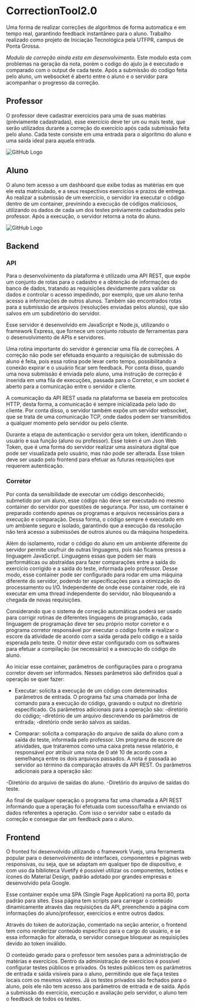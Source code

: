 # CorrectionTool2.0
Uma forma de realizar correções de algorítmos de forma automatica e em tempo real, garantindo feedback instantâneo para o aluno.
Trabalho realizado como projeto de Iniciação Tecnológica pela UTFPR, campus de Ponta Grossa. 

*Modulo de correção ainda esta em desenvolvimento.* Este modulo esta com problemas na geração da nota, porém o codigo do ajulo ja é executado e comparado com o output de cada teste. Após a submissão do codigo feita pelo aluno, um websocket é aberto entre o aluno e o servidor para acompanhar o progresso da correção.

## Professor
O professor deve cadastrar exercícios para uma de suas matérias (préviamente cadastradas), esse exercício deve ter um ou mais teste,
que serão utilizados durante a correção do exercício após cada submissão feita pelo aluno.
Cada teste consiste em uma entrada para o algorítmo do aluno e uma saida ideal para aquela entrada.

![GitHub Logo](https://media.giphy.com/media/efxitnd1jNkiGxTEtZ/giphy.gif)

## Aluno
O aluno tem acesso a um dashboard que exibe todas as matérias em que ele esta matriculado, e a seus respectivos exercícios e prazos
de entrega.
Ao realizar a submissão de um exercício, o servidor ira executar o código dentro de um container, previnindo a execução de códigos
malíciosos, utilizando os dados de cada um dos testes préviamente cadastrados pelo professor. Após a execução, o servidor retorna
a nota do aluno.

![GitHub Logo](https://media.giphy.com/media/SwyJsYmgyxdNEm1iyN/giphy.gif)


## Backend
### API
Para o desenvolvimento da plataforma é utilizado uma API REST,  que expõe um conjunto de rotas para o cadastro e a obtenção de informações do banco de dados, tratando as requisições devidamente para validar os dados e controlar o acesso impedindo, por exemplo, que um aluno tenha acesso a informações de outros alunos. Também são encontrados rotas para a submissão de arquivos (resoluções enviadas pelos alunos), que são salvos em um subdiretório do servidor. 

Esse servidor é desenvolvido em JavaScript e Node.js, utilizando o framework Express, que fornece um conjunto robusto de ferramentas para o desenvolvimento de APIs e servidores.

Uma rotina importante do servidor é gerenciar uma fila de correções. A correção não pode ser efetuada enquanto a requisição de submissão do aluno é feita, pois essa rotina pode levar certo tempo, possibilitando a conexão expirar e o usuário ficar sem feedback. Por conta disso, quando uma nova submissão é enviada pelo aluno, uma instrução de correção é inserida em uma fila de execuções, passada para o Corretor, e um socket é aberto para a comunicação entre o servidor e cliente.

A comunicação da API REST usada na plataforma se baseia em protocolos HTTP, desta forma, a comunicação é sempre inicializada pelo lado do cliente. Por conta disso, o servidor também expõe um servidor websocket, que se trata de uma comunicação TCP, onde dados podem ser transmitidos a qualquer momento pelo servidor ou pelo cliente.

Durante a etapa de autenticação o servidor gera um token, identificando o usuário e sua  função (aluno ou professor). Esse token é um Json Web Token, que é uma forma do servidor realizar uma assinatura digital que pode ser visualizada pelo usuário, mas não pode ser alterada. Esse token deve ser usado pelo frontend para efetuar as futuras requisições que requerem autenticação. 


### Corretor

Por conta da sensibilidade de executar um código desconhecido, submetido por um aluno, esse código não deve ser executado no mesmo container do servidor por questões de segurança. Por isso, um container é preparado contendo apenas os programas e arquivos necessários para a execução e comparação. Dessa forma, o código sempre é executado em um ambiente seguro e isolado, garantindo que a execução da resolução não terá acesso a submissões de outros alunos ou da máquina hospedeira.

Além do isolamento, rodar o código do aluno em um ambiente diferente do servidor permite usufruir de outras linguagens, pois não ficamos presos a linguagem JavaScript. Linguagens essas que podem ser mais performáticas ou abstraídas para fazer comparações entre a saída do exercício corrigido e a saída do teste, informada pelo professor. Desse modo, esse container pode ser configurado para rodar em uma máquina diferente do servidor, podendo ter especificações para a otimização do processamento ou I/O. Independente de onde esse container rode, ele irá executar em uma thread independente do servidor, não bloqueando a chegada de novas requisições.

Considerando que o sistema de correção automáticas poderá ser usado para corrigir rotinas de diferentes linguagens de programação, cada linguagem de programação deve ter seu próprio motor corretor e o programa corretor responsável por executar o código fonte e realizar o escore da atividade de acordo com a saída gerada pelo código e a saída esperada pelo teste. O motor deve estar configurado com os softwares para efetuar a compilação (se necessário) e a execução do código do aluno.

Ao iniciar esse container, parâmetros de configurações para o programa corretor devem ser informados. Nesses parâmetros são definidos qual a operação se quer fazer: 

* Executar: solicita a execução de um código com determinados parâmetros de entrada.
O programa faz uma chamada por linha de comando para a execução do código, gravando o output no diretório especificado.
Os parâmetros adicionais para a operação são:
-diretório do código;
-diretório de um arquivo descrevendo os parâmetros de entrada;
-diretório onde serão salvos as saídas.

* Comparar: solicita a comparação do arquivo de saída do aluno com a saída do teste, informada pelo professor. Um programa de escore de atividades, que trataremos como uma caixa preta nesse relatório, é responsável por atribuir uma nota de 0 até 10 de acordo com a semelhança entre os dois arquivos passados. A nota é passada ao servidor ao término da comparação através da API REST.
Os parâmetros adicionais para a operação são:

-Diretório do arquivo de saídas do aluno.
-Diretório do arquivo de saídas do teste.

Ao final de qualquer operação o programa faz uma chamada a API REST informando que a operação foi efetuada com sucesso/falha e enviando os dados referentes a operação. Com isso o servidor sabe o estado da correção e consegue dar um feedback para o aluno.


## Frontend
O fronted foi desenvolvido utilizando o framework Vuejs, uma ferramenta popular para o desenvolvimento de interfaces, componentes e páginas web responsivas, ou seja, que se adaptam em qualquer tipo de dispositivo, e com uso da biblioteca Vuetify é possível utilizar os componentes, botões e ícones do Material Design, padrão adotado por grandes empresas e desenvolvido pela Google. 

Esse container expõe uma SPA (Single Page Application) na porta 80, porta padrão para sites. Essa página tem scripts para carregar o conteúdo dinamicamente através das requisições da API, preenchendo a página com informações do aluno/professor, exercícios e entre outros dados.

Através do token de autorização, comentado na seção anterior, o frontend tem como renderizar conteúdo específico para o cargo do usuário, e se essa informação for alterada, o servidor consegue bloquear as requisições devido ao token inválido. 

O conteúdo gerado para o professor tem sessões para a administração de matérias e exercícios. Dentro da administração de exercícios é possível configurar testes públicos e privados. Os testes públicos tem os parâmetros de entrada e saída visíveis para o aluno, permitindo que ele faça testes locais com os mesmos valores. Já os testes privados são fechados para o aluno, pois ele não tem acesso aos parâmetros de entrada e de saída. Após a submissão do exercício, execução e avaliação pelo servidor, o aluno tem o feedback de todos os testes.
